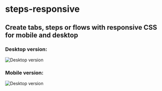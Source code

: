 # steps-responsive

## Create tabs, steps or flows with responsive CSS for mobile and desktop

### Desktop version:

![Desktop version](https://i.imgur.com/JeFVwmF.png)

### Mobile version:

![Desktop version](https://i.imgur.com/pACiCi7.png)